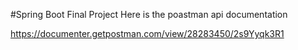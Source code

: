 #Spring Boot Final Project
Here is the poastman api documentation

https://documenter.getpostman.com/view/28283450/2s9Yyqk3R1

